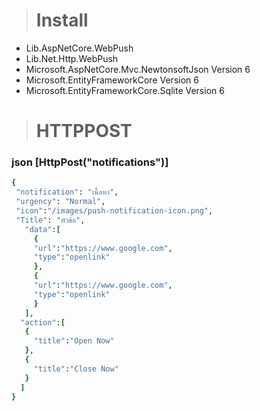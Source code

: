 >#  Install
- Lib.AspNetCore.WebPush
- Lib.Net.Http.WebPush
- Microsoft.AspNetCore.Mvc.NewtonsoftJson Version 6
- Microsoft.EntityFrameworkCore Version 6
- Microsoft.EntityFrameworkCore.Sqlite Version 6

> # HTTPPOST
###  json [HttpPost("notifications")]
 ```ruby
 {
  "notification": "เนื้อหา",
  "urgency": "Normal",
  "icon":"/images/push-notification-icon.png",
  "Title": "หัวข้อ",
    "data":[
      {
      "url":"https://www.google.com",
      "type":"openlink"
      },
      {
      "url":"https://www.google.com",
      "type":"openlink"
      }
    ],
   "action":[
    {
      "title":"Open Now"
    },
    {
      "title":"Close Now"
    }
   ]
}
```
  


  
